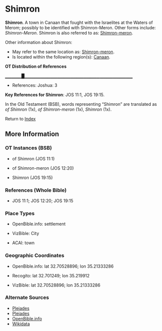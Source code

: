 # Shimron
**Shimron**. 
A town in Canaan that fought with the Israelites at the Waters of Merom; possibly to be identified with Shimron-Meron. 
Other forms include: 
*Shimron-Meron*. 
Shimron is also referred to as: 
[Shimron-meron](Shimron-meron.md). 




Other information about Shimron:


* May refer to the same location as: 
[Shimron-meron](Shimron-meron.md). 
* Is located within the following region(s): 
[Canaan](Canaan.md). 


**OT Distribution of References**

▁▁▁▁▁█▁▁▁▁▁▁▁▁▁▁▁▁▁▁▁▁▁▁▁▁▁▁▁▁▁▁▁▁▁▁▁▁▁
* References: Joshua: 3



**Key References for Shimron**: 
JOS 11:1, JOS 19:15. 


In the Old Testament (BSB), words representing “Shimron” are translated as 
*of Shimron* (1x), *of Shimron-meron* (1x), *Shimron* (1x). 




Return to [Index](00-Index.md)

## More Information

### OT Instances (BSB)

* of Shimron (JOS 11:1)

* of Shimron-meron (JOS 12:20)

* Shimron (JOS 19:15)



### References (Whole Bible)

* JOS 11:1; JOS 12:20; JOS 19:15


### Place Types

* OpenBible.info: settlement

* VizBible: City

* ACAI: town



### Geographic Coordinates

* OpenBible.info: lat 32.70528896; lon 35.21333286

* Recogito: lat 32.701249; lon 35.219912

* VizBible: lat 32.70528896; lon 35.21333286



### Alternate Sources

* [Pleiades](https://pleiades.stoa.org/places/678392)
* [Pleiades](http://pleiades.stoa.org/places/678392)
* [OpenBible.info](https://www.openbible.info/geo/ancient/a072bae)
* [Wikidata](http://www.wikidata.org/entity/Q2916430)



